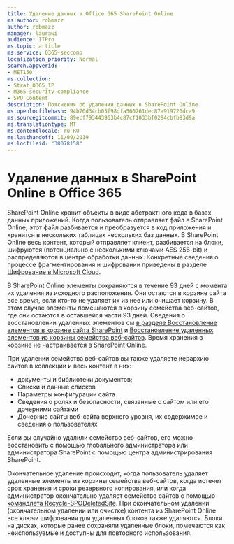 ```yaml
---
title: Удаление данных в Office 365 SharePoint Online
ms.author: robmazz
author: robmazz
manager: laurawi
audience: ITPro
ms.topic: article
ms.service: O365-seccomp
localization_priority: Normal
search.appverid:
- MET150
ms.collection:
- Strat_O365_IP
- M365-security-compliance
- SPO_Content
description: Пояснения об удалении данных в SharePoint Online.
ms.openlocfilehash: 94b70d34cb05f98dfa560761dec87a919720dca9
ms.sourcegitcommit: 89ecf793443963b4c87cf1033bf0284cbfb83d9a
ms.translationtype: MT
ms.contentlocale: ru-RU
ms.lasthandoff: 11/09/2019
ms.locfileid: "38078158"
---
```

# <a name="sharepoint-online-data-deletion-in-office-365"></a>Удаление данных в SharePoint Online в Office 365

SharePoint Online хранит объекты в виде абстрактного кода в базах данных приложений. Когда пользователь отправляет файл в SharePoint Online, этот файл разбивается и преобразуется в код приложения и хранится в нескольких таблицах нескольких баз данных. В SharePoint Online весь контент, который отправляет клиент, разбивается на блоки, шифруются (потенциально с несколькими ключами AES 256-bit) и распределяются в центре обработки данных. Конкретные сведения о процессе фрагментирования и шифровании приведены в разделе [Шифрование в Microsoft Cloud](https://docs.microsoft.com/microsoft-365/compliance/office-365-encryption-in-the-microsoft-cloud-overview). 

В SharePoint Online элементы сохраняются в течение 93 дней с момента их удаления из исходного расположения. Они остаются в корзине сайта все время, если кто-то не удаляет их из нее или очищает корзину. В этом случае элементы помещаются в корзину семейства веб-сайтов, где они остаются в оставшейся части 93 дней. Сведения о восстановлении удаленных элементов см [в разделе Восстановление элементов в корзине сайта SharePoint](https://support.office.com/article/6df466b6-55f2-4898-8d6e-c0dff851a0be#ID0EAADAAA=Online
) и [Восстановление удаленных элементов из корзины семейства веб-сайтов](https://support.office.com/article/5fa924ee-16d7-487b-9a0a-021b9062d14b). Время хранения в корзине не настраивается в SharePoint Online.

При удалении семейства веб-сайтов вы также удаляете иерархию сайтов в коллекции и весь контент в них:

- документы и библиотеки документов;
- Списки и данные списков
- Параметры конфигурации сайта
- Сведения о ролях и безопасности, связанные с сайтом или его дочерними сайтами
- Дочерние сайты веб-сайта верхнего уровня, их содержимое и сведения о пользователях

Если вы случайно удалили семейство веб-сайтов, его можно восстановить с помощью глобального администратора или администратора SharePoint с помощью центра администрирования SharePoint. 

Окончательное удаление происходит, когда пользователь удаляет удаленные элементы из корзины семейства веб-сайтов, когда истечет срок хранения и сроки резервного копирования, или когда администратор окончательно удаляет семейство сайтов с помощью [командлета Recycle-SPODeletedSite](/powershell/module/sharepoint-online/Remove-SPODeletedSite?view=sharepoint-ps). При окончательном удалении (окончательном удалении или очистке) контента из SharePoint Online все ключи шифрования для удаленных блоков также удаляются. Блоки на дисках, которые ранее сохраняли удаленные блоки, помечаются как неиспользуемые и доступны для повторного использования.
